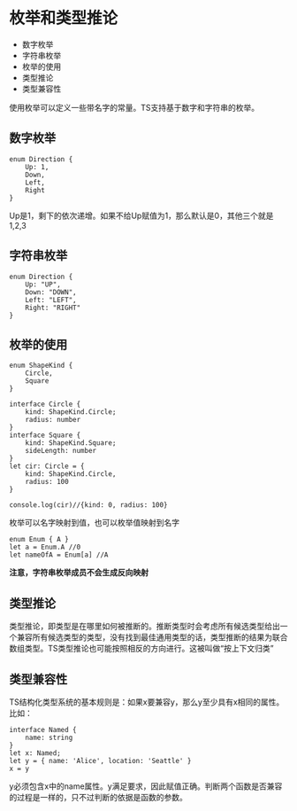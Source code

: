 # 枚举和类型推论
+ 数字枚举
+ 字符串枚举
+ 枚举的使用
+ 类型推论
+ 类型兼容性


使用枚举可以定义一些带名字的常量。TS支持基于数字和字符串的枚举。

## 数字枚举
```TS
enum Direction {
    Up: 1,
    Down,
    Left,
    Right
}
```
Up是1，剩下的依次递增。如果不给Up赋值为1，那么默认是0，其他三个就是1,2,3

## 字符串枚举
```TS
enum Direction {
    Up: "UP",
    Down: "DOWN",
    Left: "LEFT",
    Right: "RIGHT"
}
```

## 枚举的使用
```TS
enum ShapeKind {
    Circle,
    Square
}

interface Circle {
    kind: ShapeKind.Circle;
    radius: number
}
interface Square {
    kind: ShapeKind.Square;
    sideLength: number
}
let cir: Circle = {
    kind: ShapeKind.Circle,
    radius: 100
}

console.log(cir)//{kind: 0, radius: 100}
```
枚举可以名字映射到值，也可以枚举值映射到名字
```TS
enum Enum { A }
let a = Enum.A //0
let nameOfA = Enum[a] //A
```
**注意，字符串枚举成员不会生成反向映射**

## 类型推论
类型推论，即类型是在哪里如何被推断的。推断类型时会考虑所有候选类型给出一个兼容所有候选类型的类型，没有找到最佳通用类型的话，类型推断的结果为联合数组类型。TS类型推论也可能按照相反的方向进行。这被叫做“按上下文归类”

## 类型兼容性
TS结构化类型系统的基本规则是：如果x要兼容y，那么y至少具有x相同的属性。比如：
```TS
interface Named {
    name: string
}
let x: Named;
let y = { name: 'Alice', location: 'Seattle' }
x = y
```
y必须包含x中的name属性。y满足要求，因此赋值正确。判断两个函数是否兼容的过程是一样的，只不过判断的依据是函数的参数。
